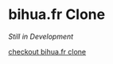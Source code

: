 # bihua.fr Clone 

*Still in Development*

[checkout bihua.fr clone](https://vinod-liyanage--taupe-arithmetic-8295a5.netlify.app/)
